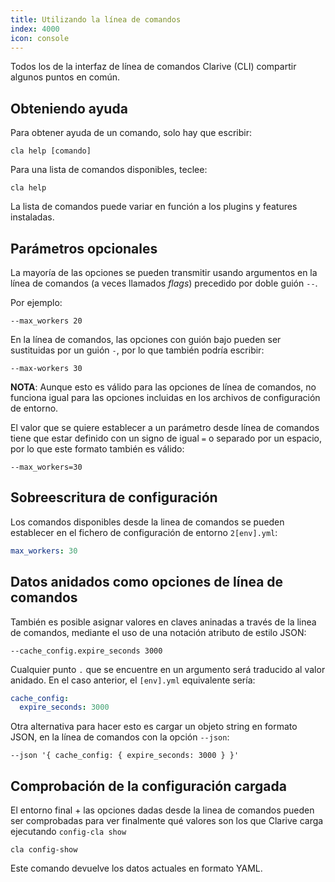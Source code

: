 ```yaml
---
title: Utilizando la línea de comandos
index: 4000
icon: console
---
```


Todos los de la interfaz de línea de comandos Clarive (CLI) compartir algunos puntos en común.


## Obteniendo ayuda

Para obtener ayuda de un comando, solo hay que escribir:

    cla help [comando]

Para una lista de comandos disponibles, teclee:

    cla help

La lista de comandos puede variar en función a los plugins y features instaladas.

## Parámetros opcionales

La mayoría de las opciones se pueden transmitir usando argumentos en la línea de comandos (a veces llamados *flags*)
precedido por doble guión `--`.

Por ejemplo:

    --max_workers 20

En la línea de comandos, las opciones con guión bajo pueden ser sustituidas por un guión `-`, por lo que también podría
escribir:

    --max-workers 30

**NOTA**: Aunque esto es válido para las opciones de línea de comandos, no funciona igual para las opciones incluidas en
los archivos de configuración de entorno.

El valor que se quiere establecer a un parámetro desde línea de comandos tiene que estar definido con un signo de igual
`=` o separado por un espacio, por lo que este formato también es válido:

    --max_workers=30

##  Sobreescritura de configuración


Los comandos disponibles desde la linea de comandos se pueden establecer en el fichero de configuración de entorno
`2[env].yml`:

```yaml
max_workers: 30
```

## Datos anidados como opciones de línea de comandos

También es posible asignar valores en claves aninadas a través de la linea de comandos, mediante el uso de una notación
atributo de estilo JSON:

    --cache_config.expire_seconds 3000

Cualquier punto `.` que se encuentre en un argumento será traducido al valor anidado. En el caso anterior, el
`[env].yml` equivalente sería:

```yaml
cache_config:
  expire_seconds: 3000
```

Otra alternativa para hacer esto es cargar un objeto string en formato JSON, en la línea de comandos con la opción
`--json`:

    --json '{ cache_config: { expire_seconds: 3000 } }'

## Comprobación de la configuración cargada

El entorno final + las opciones dadas desde la linea de comandos pueden ser comprobadas para ver finalmente qué valores
son los que Clarive carga ejecutando `config-cla show`

    cla config-show

Este comando devuelve los datos actuales en formato YAML.
